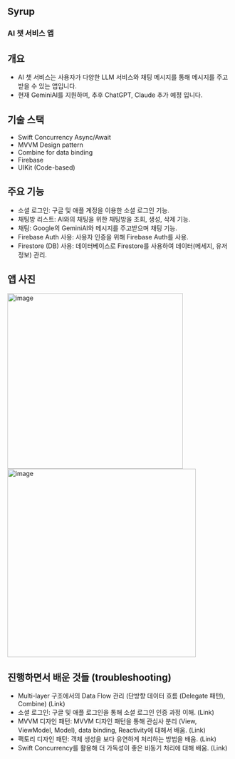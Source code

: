 ## Syrup
###  AI 챗 서비스 앱

## 개요
- AI 챗 서비스는 사용자가 다양한 LLM 서비스와 채팅 메시지를 통해 메시지를 주고받을 수 있는 앱입니다.
- 현재 GeminiAI를 지원하며, 추후 ChatGPT, Claude 추가 예정 입니다.

## 기술 스택
- Swift Concurrency Async/Await
- MVVM Design pattern
- Combine for data binding
- Firebase
- UIKit (Code-based)

## 주요 기능
- 소셜 로그인: 구글 및 애플 계정을 이용한 소셜 로그인 기능.
- 채팅방 리스트: AI와의 채팅을 위한 채팅방을 조회, 생성, 삭제 기능.
- 채팅: Google의 GeminiAI와 메시지를 주고받으며 채팅 기능.
- Firebase Auth 사용: 사용자 인증을 위해 Firebase Auth를 사용.
- Firestore (DB) 사용: 데이터베이스로 Firestore를 사용하여 데이터(메세지, 유저정보) 관리.

## 앱 사진
<img width="394" alt="image" src="https://github.com/f-lab-edu/Syrup/assets/84483515/1e087196-0465-41bf-a4ff-78dde21fd467">

<img width="423" alt="image" src="https://github.com/f-lab-edu/Syrup/assets/84483515/c1ad7c86-25ea-4360-a739-a78159549e94">


## 진행하면서 배운 것들 (troubleshooting)
- Multi-layer 구조에서의 Data Flow 관리 (단방향 데이터 흐름 (Delegate 패턴), Combine) (Link)
- 소셜 로그인: 구글 및 애플 로그인을 통해 소셜 로그인 인증 과정 이해. (Link)
- MVVM 디자인 패턴: MVVM 디자인 패턴을 통해 관심사 분리 (View, ViewModel, Model), data binding, Reactivity에 대해서 배움. (Link)
- 팩토리 디자인 패턴: 객체 생성을 보다 유연하게 처리하는 방법을 배움. (Link)
- Swift Concurrency를 활용해 더 가독성이 좋은 비동기 처리에 대해 배움. (Link)
